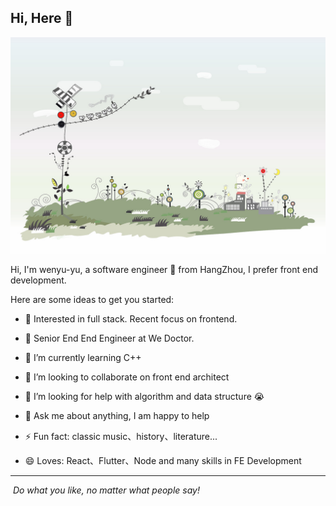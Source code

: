 ## Hi,  Here 🤳

![](./pic.jpg)


Hi, I'm wenyu-yu, a software engineer 🚀 from HangZhou, I prefer front end development.

Here are some ideas to get you started:

- 🧐 Interested in full stack. Recent focus on frontend.
- 💼 Senior End End Engineer at We Doctor.

- 🌱 I’m currently learning C++
- 👯 I’m looking to collaborate on front end architect
- 🤔 I’m looking for help with algorithm and data structure 😭
- 💬  Ask me about anything, I am happy to help
- ⚡ Fun fact: classic music、history、literature...
- 😄 Loves: React、Flutter、Node and many skills in FE Development



------

​														*Do what you like, no matter what people say!*
